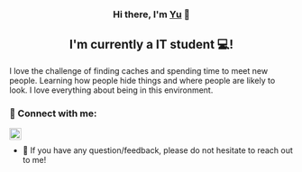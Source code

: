 
<h3 align="center">
Hi there, I'm <a href="https://www.prayatna.dev/" target="_blank" rel="noreferrer">Yu</a> 👋
</h3>

<h2 align="center">
I'm currently a IT student 💻!
</h2> 

I love the challenge of finding caches and spending time to meet new people. Learning how people hide things and where people are likely to look. I love everything about being in this environment.

### 🤝 Connect with me:

<a href="https://instagram.com/prayatnaaa"><img align="left" src="https://raw.githubusercontent.com/yushi1007/yushi1007/main/images/instagram.svg" alt="Yu Shi | Instagram" width="21px"/></a>
</br>
- 💬 If you have any question/feedback, please do not hesitate to reach out to me!
